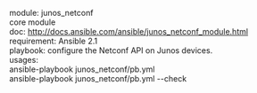 module: junos_netconf  
core module  
doc: http://docs.ansible.com/ansible/junos_netconf_module.html  
requirement: Ansible 2.1  
playbook: configure the Netconf API on Junos devices.  
usages:  
ansible-playbook junos_netconf/pb.yml  
ansible-playbook junos_netconf/pb.yml --check   
